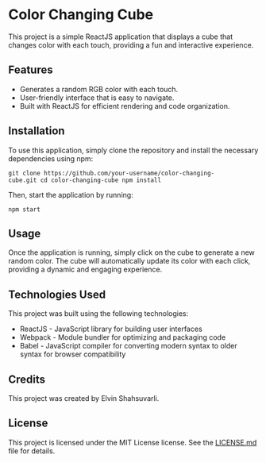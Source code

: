 Color Changing Cube
===================

This project is a simple ReactJS application that displays a cube that changes color with each touch, providing a fun and interactive experience.

Features
--------

-   Generates a random RGB color with each touch.
-   User-friendly interface that is easy to navigate.
-   Built with ReactJS for efficient rendering and code organization.

Installation
------------

To use this application, simply clone the repository and install the necessary dependencies using npm:

`git clone https://github.com/your-username/color-changing-cube.git cd color-changing-cube npm install`

Then, start the application by running:

`npm start`

Usage
-----

Once the application is running, simply click on the cube to generate a new random color. The cube will automatically update its color with each click, providing a dynamic and engaging experience.

Technologies Used
-----------------

This project was built using the following technologies:

-   ReactJS - JavaScript library for building user interfaces
-   Webpack - Module bundler for optimizing and packaging code
-   Babel - JavaScript compiler for converting modern syntax to older syntax for browser compatibility

Credits
-------

This project was created by Elvin Shahsuvarli.

License
-------

This project is licensed under the MIT License license. See the [LICENSE.md](https://opensource.org/license/mit/) file for details.
